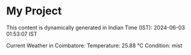 # My Project

This content is dynamically generated in Indian Time (IST): 2024-06-03 01:53:07 IST


Current Weather in Coimbatore:
Temperature: 25.88 °C
Condition: mist
